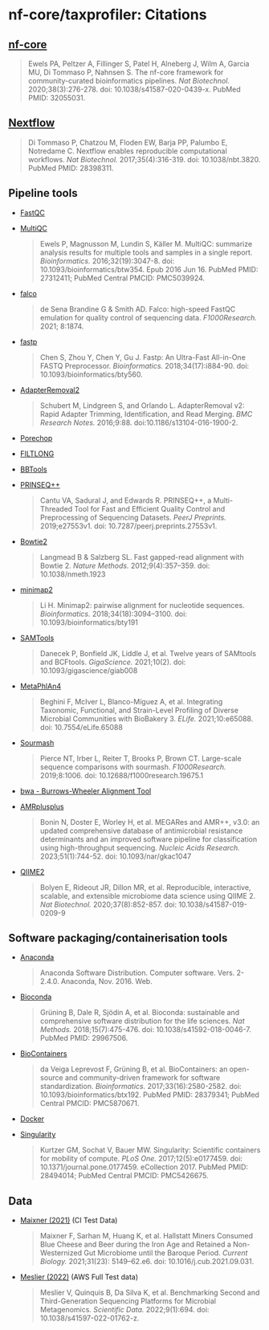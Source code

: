 # nf-core/taxprofiler: Citations

## [nf-core](https://pubmed.ncbi.nlm.nih.gov/32055031/)

> Ewels PA, Peltzer A, Fillinger S, Patel H, Alneberg J, Wilm A, Garcia MU, Di Tommaso P, Nahnsen S. The nf-core framework for community-curated bioinformatics pipelines. *Nat Biotechnol.* 2020;38(3):276-278. doi: 10.1038/s41587-020-0439-x. PubMed PMID: 32055031.

## [Nextflow](https://pubmed.ncbi.nlm.nih.gov/28398311/)

> Di Tommaso P, Chatzou M, Floden EW, Barja PP, Palumbo E, Notredame C. Nextflow enables reproducible computational workflows. *Nat Biotechnol.* 2017;35(4):316-319. doi: 10.1038/nbt.3820. PubMed PMID: 28398311.

## Pipeline tools

- [FastQC](https://www.bioinformatics.babraham.ac.uk/projects/fastqc/)

- [MultiQC](https://pubmed.ncbi.nlm.nih.gov/27312411/)

  > Ewels P, Magnusson M, Lundin S, Käller M. MultiQC: summarize analysis results for multiple tools and samples in a single report. *Bioinformatics.* 2016;32(19):3047-8. doi: 10.1093/bioinformatics/btw354. Epub 2016 Jun 16. PubMed PMID: 27312411; PubMed Central PMCID: PMC5039924.

- [falco](https://doi.org/10.12688/f1000research.21142.2)

  > de Sena Brandine G & Smith AD. Falco: high-speed FastQC emulation for quality control of sequencing data. *F1000Research.* 2021; 8:1874.

- [fastp](https://doi.org/10.1093/bioinformatics/bty560)

  > Chen S, Zhou Y, Chen Y, Gu J. Fastp: An Ultra-Fast All-in-One FASTQ Preprocessor. *Bioinformatics.* 2018;34(17):i884-90. doi: 10.1093/bioinformatics/bty560.

- [AdapterRemoval2](https://doi.org/10.1186/s13104-016-1900-2)

  > Schubert M, Lindgreen S, and Orlando L. AdapterRemoval v2: Rapid Adapter Trimming, Identification, and Read Merging. *BMC Research Notes.* 2016;9:88. doi:10.1186/s13104-016-1900-2.

- [Porechop](https://github.com/rrwick/Porechop)

- [FILTLONG](https://github.com/rrwick/Filtlong)

- [BBTools](http://sourceforge.net/projects/bbmap/)

- [PRINSEQ++](https://doi.org/10.7287/peerj.preprints.27553v1)

  > Cantu VA, Sadural J, and Edwards R. PRINSEQ++, a Multi-Threaded Tool for Fast and Efficient Quality Control and Preprocessing of Sequencing Datasets. *PeerJ Preprints.* 2019;e27553v1. doi: 10.7287/peerj.preprints.27553v1.

- [Bowtie2](https://doi.org/10.1038/nmeth.1923)

  > Langmead B & Salzberg SL. Fast gapped-read alignment with Bowtie 2. *Nature Methods.* 2012;9(4):357–359. doi: 10.1038/nmeth.1923

- [minimap2](https://doi.org/10.1093/bioinformatics/bty191)

  > Li H. Minimap2: pairwise alignment for nucleotide sequences. *Bioinformatics.* 2018;34(18):3094–3100. doi: 10.1093/bioinformatics/bty191

- [SAMTools](https://doi.org/10.1093/gigascience/giab008)

  > Danecek P, Bonfield JK, Liddle J, et al. Twelve years of SAMtools and BCFtools. *GigaScience.* 2021;10(2). doi: 10.1093/gigascience/giab008

- [MetaPhlAn4](https://doi.org/10.7554/eLife.65088)

  > Beghini F, McIver L, Blanco-Míguez A, et al. Integrating Taxonomic, Functional, and Strain-Level Profiling of Diverse Microbial Communities with BioBakery 3. *ELife.* 2021;10:e65088. doi: 10.7554/eLife.65088

- [Sourmash](https://doi.org/10.12688/f1000research.19675.1)

  > Pierce NT, Irber L, Reiter T, Brooks P, Brown CT. Large-scale sequence comparisons with sourmash. *F1000Research.* 2019;8:1006. doi: 10.12688/f1000research.19675.1

- [bwa - Burrows-Wheeler Alignment Tool](https://bio-bwa.sourceforge.net/bwa.shtml)

- [AMRplusplus](https://doi.org/10.1093/nar/gkac1047)

  > Bonin N, Doster E, Worley H, et al. MEGARes and AMR++, v3.0: an updated comprehensive database of antimicrobial resistance determinants and an improved software pipeline for classification using high-throughput sequencing. *Nucleic Acids Research.* 2023;51(1):744-52. doi: 10.1093/nar/gkac1047

- [QIIME2](https://doi.org/10.1038%2Fs41587-019-0209-9)

  > Bolyen E, Rideout JR, Dillon MR, et al. Reproducible, interactive, scalable, and extensible microbiome data science using QIIME 2. *Nat Biotechnol.* 2020;37(8):852-857. doi: 10.1038/s41587-019-0209-9

## Software packaging/containerisation tools

- [Anaconda](https://anaconda.com)

  > Anaconda Software Distribution. Computer software. Vers. 2-2.4.0. Anaconda, Nov. 2016. Web.

- [Bioconda](https://pubmed.ncbi.nlm.nih.gov/29967506/)

  > Grüning B, Dale R, Sjödin A, et al. Bioconda: sustainable and comprehensive software distribution for the life sciences. *Nat Methods.* 2018;15(7):475-476. doi: 10.1038/s41592-018-0046-7. PubMed PMID: 29967506.

- [BioContainers](https://pubmed.ncbi.nlm.nih.gov/28379341/)

  > da Veiga Leprevost F, Grüning B, et al. BioContainers: an open-source and community-driven framework for software standardization. *Bioinformatics.* 2017;33(16):2580-2582. doi: 10.1093/bioinformatics/btx192. PubMed PMID: 28379341; PubMed Central PMCID: PMC5870671.

- [Docker](https://dl.acm.org/doi/10.5555/2600239.2600241)

- [Singularity](https://pubmed.ncbi.nlm.nih.gov/28494014/)
  > Kurtzer GM, Sochat V, Bauer MW. Singularity: Scientific containers for mobility of compute. *PLoS One.* 2017;12(5):e0177459. doi: 10.1371/journal.pone.0177459. eCollection 2017. PubMed PMID: 28494014; PubMed Central PMCID: PMC5426675.

## Data

- [Maixner (2021)](https://doi.org/10.1016/j.cub.2021.09.031) (CI Test Data)

  > Maixner F, Sarhan M, Huang K, et al. Hallstatt Miners Consumed Blue Cheese and Beer during the Iron Age and Retained a Non-Westernized Gut Microbiome until the Baroque Period. *Current Biology.* 2021;31(23): 5149–62.e6. doi: 10.1016/j.cub.2021.09.031.

- [Meslier (2022)](https://doi.org/10.1038/s41597-022-01762-z) (AWS Full Test data)

  > Meslier V, Quinquis B, Da Silva K, et al. Benchmarking Second and Third-Generation Sequencing Platforms for Microbial Metagenomics. *Scientific Data.* 2022;9(1):694. doi: 10.1038/s41597-022-01762-z.
